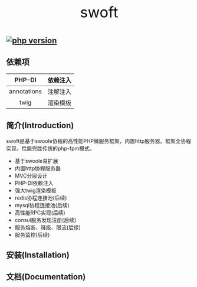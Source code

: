 <p align="center" style="color: black;font-size: 40px;">
     swoft
</p>


[![php version](https://img.shields.io/badge/php-7.0-blue.svg)](http://php.net/)
------------

依赖项
------------

|PHP-DI|  依赖注入|
|:---:|:---:|
|annotations|注解注入|
|twig|渲染模板|


简介(Introduction)
------------
swoft是基于swoole协程的高性能PHP微服务框架，内置http服务器。框架全协程实现，性能完胜传统的php-fpm模式。

- 基于swoole易扩展
- 内置http协程服务器
- MVC分层设计
- PHP-DI依赖注入
- 强大twig渲染模板
- redis协程连接池(后续)
- mysql协程连接池(后续)
- 高性能RPC实现(后续)
- consul服务发现注册(后续)
- 服务熔断、降级、限流(后续)
- 服务监控(后续)

安装(Installation)
------------


文档(Documentation)
-------------
